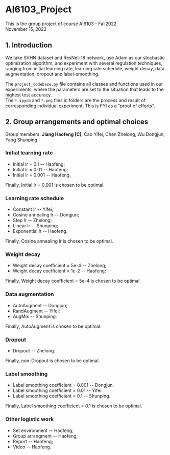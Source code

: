 # AI6103_Project
This is the group project of course AI6103 - Fall2022.   
November 15, 2022

## 1. Introduction
We take SVHN dataset and ResNet-18 network, use Adam as our stochastic optimization algorithm, and experiment with several regulation techniques, ranging from initial learning rate, learning rate schedule, weight decay, data augmentation, dropout and label-smoothing.  

The `project_codebase.py` file contains all classes and functions used in our experiments, where the parameters are set to the situation that leads to the highest test accuracy.  
The `*.ipynb` and `*.png` files in folders are the process and result of corresponding individual experiment. This is FYI as a "proof of efforts".

## 2. Group arrangements and optimal choices
Group members: **Jiang Haofeng [C]**, Cao Yifei, Chen Zhelong, Wu Dongjun, Yang Shunping 

### Initial learning rate
* Initial lr = 0.1 -- Haofeng;  
* Initial lr = 0.01 -- Haofeng;  
* Initial lr = 0.001 -- Haofeng.  

Finally, Initial lr = 0.001 is chosen to be optimal.  

### Learning rate schedule
* Constant lr -- Yifei;  
* Cosine annealing lr -- Dongjun;  
* Step lr -- Zhelong;  
* Linear lr -- Shunping;  
* Exponential lr -- Haofeng.  

Finally, Cosine annealing lr is chosen to be optimal.  

### Weight decay
* Weight decay coefficient = 5e-4 -- Zhelong;  
* Weight decay coefficient = 1e-2 -- Haofeng;  

Finally, Weight decay coefficient = 5e-4 is chosen to be optimal.  

### Data augmentation
* AutoAugment -- Dongjun;  
* RandAugment -- Yifei;  
* AugMix -- Shunping.

Finally, AutoAugment is chosen to be optimal.  

### Dropout
* Dropout -- Zhelong.

Finally, non-Dropout is chosen to be optimal.  

### Label smoothing
* Label smoothing coefficient = 0.001 -- Dongjun.  
* Label smoothing coefficient = 0.01 -- Yifei.  
* Label smoothing coefficient = 0.1 -- Shunping.  

Finally, Label smoothing coefficient = 0.1 is chosen to be optimal.  

### Other logistic work
* Set environment -- Haofeng; 
* Group arrangment -- Haofeng;
* Report -- Haofeng;
* Video -- Haofeng.  
